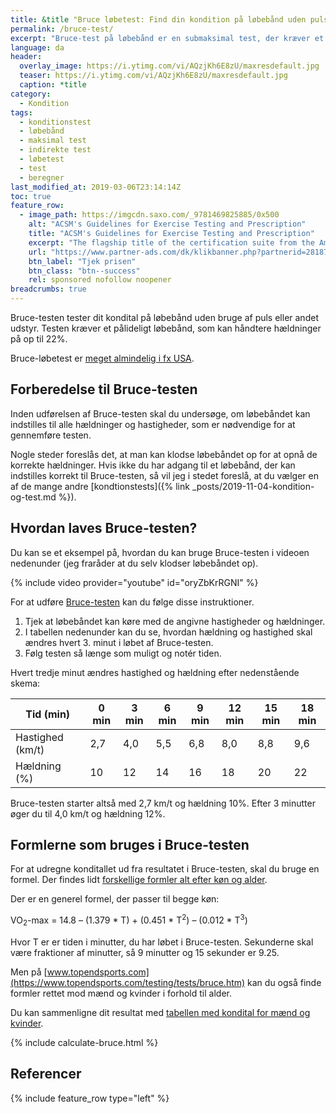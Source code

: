 ```yaml
---
title: &title "Bruce løbetest: Find din kondition på løbebånd uden pulsmåler"
permalink: /bruce-test/
excerpt: "Bruce-test på løbebånd er en submaksimal test, der kræver et løbebånd med mulighed for at indstille hastighed og hældning."
language: da
header:
  overlay_image: https://i.ytimg.com/vi/AQzjKh6E8zU/maxresdefault.jpg
  teaser: https://i.ytimg.com/vi/AQzjKh6E8zU/maxresdefault.jpg
  caption: *title
category:
  - Kondition
tags:
  - konditionstest
  - løbebånd
  - maksimal test
  - indirekte test
  - løbetest
  - test
  - beregner
last_modified_at: 2019-03-06T23:14:14Z
toc: true
feature_row:
  - image_path: https://imgcdn.saxo.com/_9781469825885/0x500
    alt: "ACSM's Guidelines for Exercise Testing and Prescription"
    title: "ACSM's Guidelines for Exercise Testing and Prescription"
    excerpt: "The flagship title of the certification suite from the American College of Sports Medicine, ACSM's Guidelines for Exercise Testing and Prescription is a handbook that delivers scientifically based standards on exercise testing and prescription to the certification candidate, the professional, and the student. The 9th edition focuses on evidence-based recommendations that reflect the latest research and clinical information."
    url: "https://www.partner-ads.com/dk/klikbanner.php?partnerid=28187&bannerid=43264&htmlurl=https://www.saxo.com/dk/acsms-guidelines-for-exercise-testing-and-prescription_american-college-of-sports-medicine_epub_9781469825885?gclid=CjwKCAiA5JnuBRA-EiwA-0ggPdXHFExjFsqJLnGbAfydZFfXbHNc8LCSWFplRzuKmJ9vjX1Z3A8TfRoCzqgQAvD_BwE"
    btn_label: "Tjek prisen"
    btn_class: "btn--success"
    rel: sponsored nofollow noopener
breadcrumbs: true
---
```


Bruce-testen tester dit kondital på løbebånd uden bruge af puls eller andet udstyr. Testen kræver et pålideligt løbebånd, som kan håndtere hældninger på op til 22%.

Bruce-løbetest er [meget almindelig i fx USA](http://health-calc.com/fitness-tests/bruce-treadmill-test).

## Forberedelse til Bruce-testen

Inden udførelsen af Bruce-testen skal du undersøge, om løbebåndet kan indstilles til alle hældninger og hastigheder, som er nødvendige for at gennemføre testen.

Nogle steder foreslås det, at man kan klodse løbebåndet op for at opnå de korrekte hældninger. Hvis ikke du har adgang til et løbebånd, der kan indstilles korrekt til Bruce-testen, så vil jeg i stedet foreslå, at du vælger en af de mange andre [kondtionstests]({% link _posts/2019-11-04-kondition-og-test.md %}).

## Hvordan laves Bruce-testen?

Du kan se et eksempel på, hvordan du kan bruge Bruce-testen i videoen nedenunder (jeg fraråder at du selv klodser løbebåndet op).

{% include video provider="youtube" id="oryZbKrRGNI" %}

For at udføre [Bruce-testen](https://en.wikipedia.org/wiki/Bruce_protocol) kan du følge disse instruktioner.

1. Tjek at løbebåndet kan køre med de angivne hastigheder og hældninger.
2. I tabellen nedenunder kan du se, hvordan hældning og hastighed skal ændres hvert 3. minut i løbet af Bruce-testen.
3. Følg testen så længe som muligt og notér tiden.

Hvert tredje minut ændres hastighed og hældning efter nedenstående skema:

| Tid (min)	       | 0 min	| 3 min	| 6 min	| 9 min	| 12 min | 15 min | 18 min |
|------------------|--------|-------|-------|-------|--------|--------|--------|
| Hastighed (km/t) | 2,7	  | 4,0	  | 5,5	  | 6,8   | 8,0    | 8,8    | 9,6    |
| Hældning (%)	   | 10	    | 12	  | 14    | 16    | 18     | 20     | 22     |

Bruce-testen starter altså med 2,7 km/t og hældning 10%. Efter 3 minutter øger du til 4,0 km/t og hældning 12%.

## Formlerne som bruges i Bruce-testen

For at udregne konditallet ud fra resultatet i Bruce-testen, skal du bruge en formel. Der findes lidt [forskellige formler alt efter køn og alder](https://en.wikipedia.org/wiki/Bruce_protocol).

Der er en generel formel, der passer til begge køn:

VO<sub>2</sub>-max = 14.8 – (1.379 * T) + (0.451 * T<sup>2</sup>) – (0.012 * T<sup>3</sup>)

Hvor T er er tiden i minutter, du har løbet i Bruce-testen. Sekunderne skal være fraktioner af minutter, så 9 minutter og 15 sekunder er 9.25.

Men på [www.topendsports.com](https://www.topendsports.com/testing/tests/bruce.htm) kan du også finde formler rettet mod mænd og kvinder i forhold til alder.

Du kan sammenligne dit resultat med [tabellen med kondital for mænd og kvinder](/kondital/).

{% include calculate-bruce.html %}

## Referencer

{% include feature_row type="left" %}
